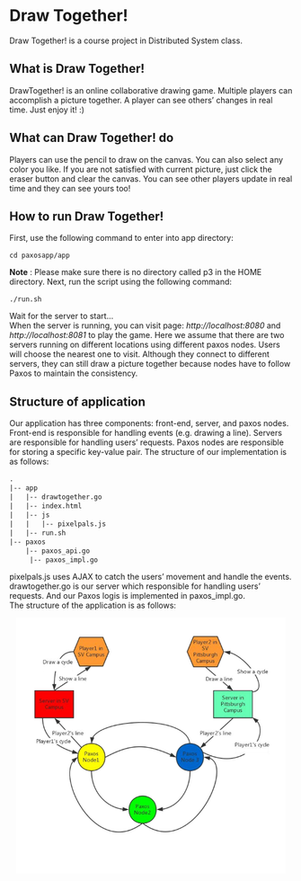 # Draw Together!
Draw Together! is a course project in Distributed System class. 
## What is Draw Together!
DrawTogether! is an online collaborative drawing game. Multiple players can accomplish a picture together. A player can see others’ changes in real time. Just enjoy it! :)
## What can Draw Together! do
Players can use the pencil to draw on the canvas. You can also select any color you like. If you are not satisfied with current picture, just click the eraser button and clear the canvas. You can see other players update in real time and they can see yours too!
## How to run Draw Together!
First, use the following command to enter into app directory:
```
cd paxosapp/app
```
**Note** : Please make sure there is no directory called p3 in the HOME directory. Next, run the script using the following command:
```
./run.sh
```
Wait for the server to start...    
When the server is running, you can visit page: *http://localhost:8080* and *http://localhost:8081* to play the game. Here we assume that there are two servers running on different locations using different paxos nodes. Users will choose the nearest one to visit. Although they connect to different servers, they can still draw a picture together because nodes have to follow Paxos to maintain the consistency.
## Structure of application
Our application has three components: front-end, server, and paxos nodes. Front-end is responsible for handling events (e.g. drawing a line). Servers are responsible for handling users’ requests. Paxos nodes are responsible for storing a specific key-value pair.
The structure of our implementation is as follows:
```
.
|-- app
|   |-- drawtogether.go
|   |-- index.html
|   |-- js
|   |   |-- pixelpals.js
|   |-- run.sh
|-- paxos
    |-- paxos_api.go
     |-- paxos_impl.go
```
pixelpals.js uses AJAX to catch the users’ movement and handle the events. drawtogether.go is our server which responsible for handling users’ requests. And our Paxos logis is implemented in paxos_impl.go.   
The structure of the application is as follows:
<p align="center"><img src="https://github.com/mallocanswer/draw-together/blob/master/Images/3.png" width="480"/></p>
